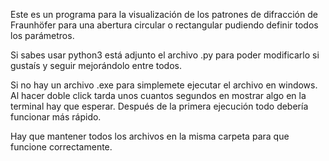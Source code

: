 Este es un programa para la visualización de los patrones de difracción de Fraunhöfer para una abertura circular o rectangular pudiendo definir todos los parámetros.

Si sabes usar python3 está adjunto el archivo .py para poder modificarlo si gustaís y seguir mejorándolo entre todos.

Si no hay un archivo .exe para simplemete ejecutar el archivo en windows. Al hacer doble click tarda unos cuantos segundos en mostrar algo en la terminal hay que esperar. Después de la primera ejecución todo debería funcionar más rápido.

Hay que mantener todos los archivos en la misma carpeta para que funcione correctamente.
